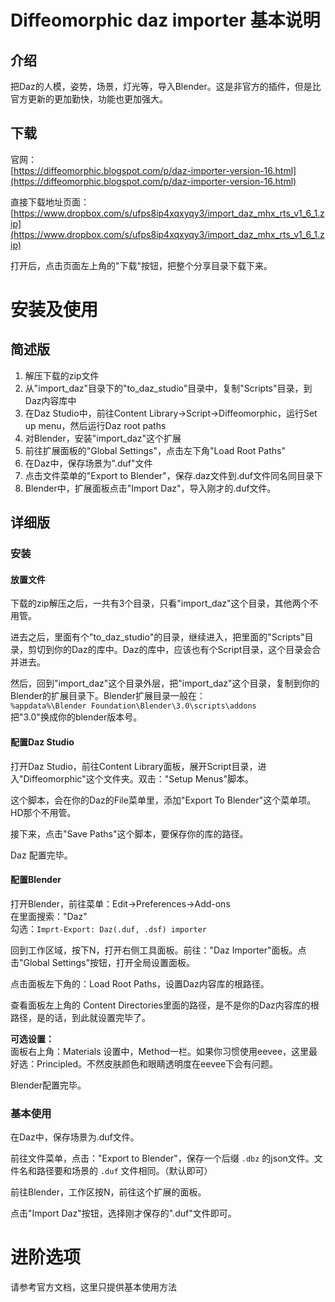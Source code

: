 # Diffeomorphic daz importer 基本说明
## 介绍
把Daz的人模，姿势，场景，灯光等，导入Blender。这是非官方的插件，但是比官方更新的更加勤快，功能也更加强大。   

## 下载
官网：  
[https://diffeomorphic.blogspot.com/p/daz-importer-version-16.html](https://diffeomorphic.blogspot.com/p/daz-importer-version-16.html)  

直接下载地址页面：  
[https://www.dropbox.com/s/ufps8ip4xqxyqy3/import_daz_mhx_rts_v1_6_1.zip](https://www.dropbox.com/s/ufps8ip4xqxyqy3/import_daz_mhx_rts_v1_6_1.zip)  

打开后，点击页面左上角的"下载"按钮，把整个分享目录下载下来。   

# 安装及使用
## 简述版
1. 解压下载的zip文件
2. 从"import_daz"目录下的"to_daz_studio"目录中，复制"Scripts"目录，到Daz内容库中
3. 在Daz Studio中，前往Content Library->Script->Diffeomorphic，运行Set up menu，然后运行Daz root paths
4. 对Blender，安装"import_daz"这个扩展
5. 前往扩展面板的"Global Settings"，点击左下角"Load Root Paths"
6. 在Daz中，保存场景为".duf"文件
7. 点击文件菜单的"Export to Blender"，保存.daz文件到.duf文件同名同目录下
8. Blender中，扩展面板点击"Import Daz"，导入刚才的.duf文件。  


## 详细版
### 安装
#### 放置文件
下载的zip解压之后，一共有3个目录，只看"import_daz"这个目录，其他两个不用管。    

进去之后，里面有个"to_daz_studio"的目录，继续进入，把里面的"Scripts"目录，剪切到你的Daz的库中。Daz的库中，应该也有个Script目录，这个目录会合并进去。  

然后，回到"import_daz"这个目录外层，把"import_daz"这个目录，复制到你的Blender的扩展目录下。Blender扩展目录一般在：  
`%appdata%\Blender Foundation\Blender\3.0\scripts\addons`   
把"3.0"换成你的blender版本号。  

#### 配置Daz Studio
打开Daz Studio，前往Content Library面板，展开Script目录，进入"Diffeomorphic"这个文件夹。双击："Setup Menus"脚本。   

这个脚本，会在你的Daz的File菜单里，添加"Export To Blender"这个菜单项。HD那个不用管。    

接下来，点击"Save Paths"这个脚本，要保存你的库的路径。  

Daz 配置完毕。  

#### 配置Blender
打开Blender，前往菜单：Edit->Preferences->Add-ons  
在里面搜索："Daz"  
勾选：`Imprt-Export: Daz(.duf, .dsf) importer`

回到工作区域，按下N，打开右侧工具面板。前往："Daz Importer"面板。点击"Global Settings"按钮，打开全局设置面板。   

点击面板左下角的：Load Root Paths，设置Daz内容库的根路径。  

查看面板左上角的 Content Directories里面的路径，是不是你的Daz内容库的根路径，是的话，到此就设置完毕了。  

**可选设置：**    
面板右上角：Materials 设置中，Method一栏。如果你习惯使用eevee，这里最好选：Principled。不然皮肤颜色和眼睛透明度在eevee下会有问题。  


Blender配置完毕。  

### 基本使用
在Daz中，保存场景为.duf文件。  

前往文件菜单，点击："Export to Blender"，保存一个后缀 `.dbz` 的json文件。文件名和路径要和场景的 `.duf` 文件相同。（默认即可）  

前往Blender，工作区按N，前往这个扩展的面板。  

点击"Import Daz"按钮，选择刚才保存的".duf"文件即可。  


# 进阶选项
请参考官方文档，这里只提供基本使用方法  

